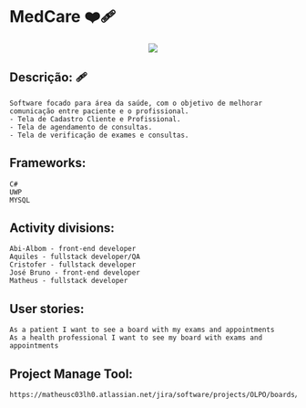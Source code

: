 # MedCare ❤️‍🩹

<div align="center">
<img src="https://user-images.githubusercontent.com/79264322/203450651-9c0b94c3-d586-4d36-af75-55f47f7f03c3.jpeg"/>
</div>

## Descrição: 🩹
	Software focado para área da saúde, com o objetivo de melhorar comunicação entre paciente e o profissional.
	- Tela de Cadastro Cliente e Profissional.
	- Tela de agendamento de consultas.
	- Tela de verificação de exames e consultas.

## Frameworks:
	C#
	UWP
	MYSQL
	

## Activity divisions:
	Abi-Albom - front-end developer
	Aquiles - fullstack developer/QA
	Cristofer - fullstack developer
	José Bruno - front-end developer
	Matheus - fullstack developer

## User stories:
	As a patient I want to see a board with my exams and appointments
	As a health professional I want to see my board with exams and appointments

## Project Manage Tool:
	https://matheusc03lh0.atlassian.net/jira/software/projects/OLPO/boards/3

